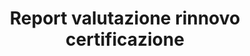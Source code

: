 --- 
layout: CertificationRenewalAssessmentReport 
page_type: learn
page_kind: certificationRenewalAssessmentReport
title: Report valutazione rinnovo certificazione
description: Report valutazione rinnovo certificazione
--- 